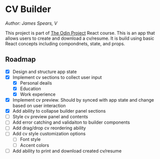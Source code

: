 # CV Builder

_Author: James Spears, V_

This project is part of [The Odin Project](https://www.theodinproject.com/lessons/node-path-react-new-cv-application) React course. This is an app that allows users to create and download a cv/resume. It is build using basic React concepts including compondnets, state, and props.

## Roadmap

- [x] Design and structure app state
- [x] Implement cv sections to collect user input
  - [x] Personal deails
  - [x] Education
  - [x] Work experience
- [x] Implement cv preview. Should by synced with app state and change based on user interaction
- [x] Add ability to collapse builder panel sections
- [ ] Style cv preview panel and contents
- [ ] Add error catching and validaiton to builder components
- [ ] Add drag/drop cv reordering ability
- [ ] Add cv style customization options
  - [ ] Font style
  - [ ] Accent colors
- [ ] Add ability to print and download created cv/resume
